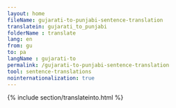 ```yaml
---
layout: home
fileName: gujarati-to-punjabi-sentence-translation
translatein: gujarati_to_punjabi
folderName : translate
lang: en
from: gu
to: pa
langName : gujarati-to
permalink: /gujarati-to-punjabi-sentence-translation
tool: sentence-translations
nointernationalization: true
---
```

{% include section/translateinto.html %}
